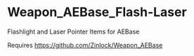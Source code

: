 # Weapon_AEBase_Flash-Laser
Flashlight and Laser Pointer Items for AEBase

Requires https://github.com/Zinlock/Weapon_AEBase
